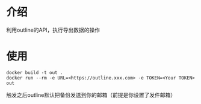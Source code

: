 # 介绍
利用outline的API，执行导出数据的操作
# 使用
```
docker build -t out .
docker run --rm -e URL=<https://outline.xxx.com> -e TOKEN=<Your TOKEN> out

```

触发之后outline默认把备份发送到你的邮箱（前提是你设置了发件邮箱）
